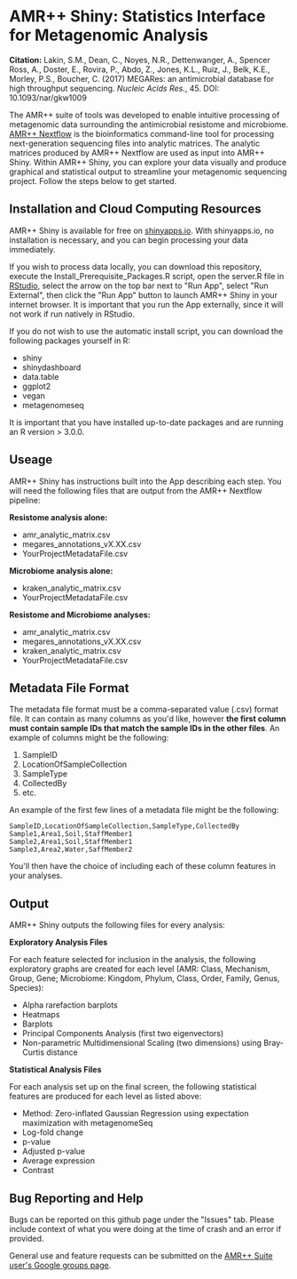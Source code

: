 # AMR++ Shiny: Statistics Interface for Metagenomic Analysis

**Citation:**
Lakin, S.M., Dean, C., Noyes, N.R., Dettenwanger, A., Spencer Ross, A., Doster, E., Rovira, P., Abdo, Z., Jones, K.L., Ruiz, J., Belk, K.E., Morley, P.S., Boucher, C. (2017)
MEGARes: an antimicrobial database for high throughput sequencing. *Nucleic Acids Res.*, 45. DOI: 10.1093/nar/gkw1009

The AMR++ suite of tools was developed to enable intuitive processing of metagenomic data surrounding the antimicrobial resistome and microbiome.  [AMR++ Nextflow](https://www.github.com/cdeanj/amrplusplus) is the bioinformatics command-line tool for processing next-generation sequencing files into analytic matrices.  The analytic matrices produced by AMR++ Nextflow are used as input into AMR++ Shiny.  Within AMR++ Shiny, you can explore your data visually and produce graphical and statistical output to streamline your metagenomic sequencing project.  Follow the steps below to get started.

## Installation and Cloud Computing Resources

AMR++ Shiny is available for free on [shinyapps.io](https://lakinsm.shinyapps.io/amrplusplus-shiny/).  With shinyapps.io, no installation is necessary, and you can begin processing your data immediately.

If you wish to process data locally, you can download this repository, execute the Install_Prerequisite_Packages.R script, open the server.R file in [RStudio](https://www.rstudio.com/products/rstudio/download/), select the arrow on the top bar next to "Run App", select "Run External", then click the "Run App" button to launch AMR++ Shiny in your internet browser.  It is important that you run the App externally, since it will not work if run natively in RStudio.

If you do not wish to use the automatic install script, you can download the following packages yourself in R:

  - shiny
  - shinydashboard
  - data.table
  - ggplot2
  - vegan
  - metagenomeseq

It is important that you have installed up-to-date packages and are running an R version > 3.0.0.

## Useage

AMR++ Shiny has instructions built into the App describing each step.  You will need the following files that are output from the AMR++ Nextflow pipeline:

**Resistome analysis alone:**

  - amr\_analytic\_matrix.csv
  - megares\_annotations\_vX.XX.csv
  - YourProjectMetadataFile.csv

**Microbiome analysis alone:**

  - kraken\_analytic\_matrix.csv
  - YourProjectMetadataFile.csv

**Resistome and Microbiome analyses:**

  - amr\_analytic\_matrix.csv
  - megares\_annotations\_vX.XX.csv
  - kraken\_analytic\_matrix.csv
  - YourProjectMetadataFile.csv

## Metadata File Format

The metadata file format must be a comma-separated value (.csv) format file.  It can contain as many columns as you'd like, however **the first column must contain sample IDs that match the sample IDs in the other files**.  An example of columns might be the following:

  1. SampleID
  2. LocationOfSampleCollection
  3. SampleType
  4. CollectedBy
  5. etc.

An example of the first few lines of a metadata file might be the following:

```
SampleID,LocationOfSampleCollection,SampleType,CollectedBy
Sample1,Area1,Soil,StaffMember1
Sample2,Area1,Soil,StaffMember1
Sample3,Area2,Water,SaffMember2
```

You'll then have the choice of including each of these column features in your analyses.

## Output

AMR++ Shiny outputs the following files for every analysis:

**Exploratory Analysis Files**

For each feature selected for inclusion in the analysis, the following exploratory graphs are created for each level (AMR: Class, Mechanism, Group, Gene; Microbiome: Kingdom, Phylum, Class, Order, Family, Genus, Species):

  - Alpha rarefaction barplots
  - Heatmaps
  - Barplots
  - Principal Components Analysis (first two eigenvectors)
  - Non-parametric Multidimensional Scaling (two dimensions) using Bray-Curtis distance

**Statistical Analysis Files**

For each analysis set up on the final screen, the following statistical features are produced for each level as listed above:

  - Method: Zero-inflated Gaussian Regression using expectation maximization with metagenomeSeq
  - Log-fold change
  - p-value
  - Adjusted p-value
  - Average expression
  - Contrast

## Bug Reporting and Help

Bugs can be reported on this github page under the "Issues" tab.  Please include context of what you were doing at the time of crash and an error if provided.

General use and feature requests can be submitted on the [AMR++ Suite user's Google groups page](https://groups.google.com/forum/#!forum/amrplusplus-users).






